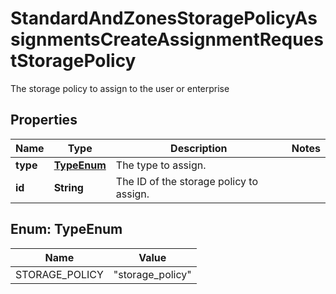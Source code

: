 

# StandardAndZonesStoragePolicyAssignmentsCreateAssignmentRequestStoragePolicy

The storage policy to assign to the user or enterprise

## Properties

| Name | Type | Description | Notes |
|------------ | ------------- | ------------- | -------------|
|**type** | [**TypeEnum**](#TypeEnum) | The type to assign. |  |
|**id** | **String** | The ID of the storage policy to assign. |  |



## Enum: TypeEnum

| Name | Value |
|---- | -----|
| STORAGE_POLICY | &quot;storage_policy&quot; |



